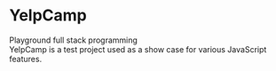 # YelpCamp
Playground full stack programming 
<br>
YelpCamp is a test project used as a show case for various JavaScript features. 
